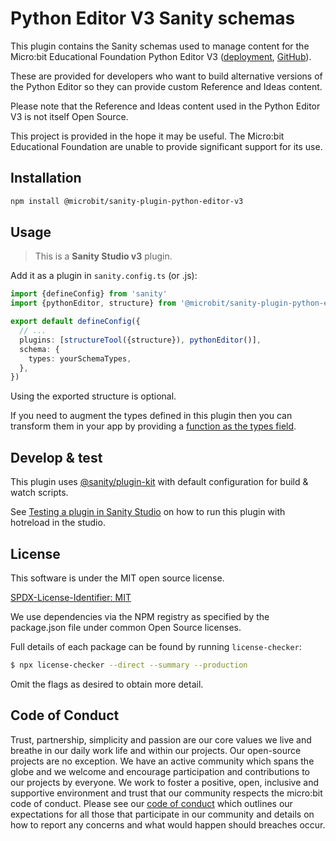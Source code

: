# Python Editor V3 Sanity schemas

This plugin contains the Sanity schemas used to manage content for the Micro:bit Educational
Foundation Python Editor V3 ([deployment](https://python.microbit.org/v/3),
[GitHub](https://github.com/microbit-foundation/python-editor-v3/)).

These are provided for developers who want to build alternative versions of the Python
Editor so they can provide custom Reference and Ideas content.

Please note that the Reference and Ideas content used in the Python Editor V3 is not
itself Open Source.

This project is provided in the hope it may be useful. The Micro:bit Educational Foundation
are unable to provide significant support for its use.

## Installation

```sh
npm install @microbit/sanity-plugin-python-editor-v3
```

## Usage

> This is a **Sanity Studio v3** plugin.

Add it as a plugin in `sanity.config.ts` (or .js):

```ts
import {defineConfig} from 'sanity'
import {pythonEditor, structure} from '@microbit/sanity-plugin-python-editor-v3'

export default defineConfig({
  // ...
  plugins: [structureTool({structure}), pythonEditor()],
  schema: {
    types: yourSchemaTypes,
  },
})
```

Using the exported structure is optional.

If you need to augment the types defined in this plugin then you can transform them in
your app by providing a [function as the types field](https://www.sanity.io/docs/schema-types).

## Develop & test

This plugin uses [@sanity/plugin-kit](https://github.com/sanity-io/plugin-kit)
with default configuration for build & watch scripts.

See [Testing a plugin in Sanity Studio](https://github.com/sanity-io/plugin-kit#testing-a-plugin-in-sanity-studio)
on how to run this plugin with hotreload in the studio.

## License

This software is under the MIT open source license.

[SPDX-License-Identifier: MIT](LICENSE)

We use dependencies via the NPM registry as specified by the package.json file under common Open Source licenses.

Full details of each package can be found by running `license-checker`:

```bash
$ npx license-checker --direct --summary --production
```

Omit the flags as desired to obtain more detail.

## Code of Conduct

Trust, partnership, simplicity and passion are our core values we live and
breathe in our daily work life and within our projects. Our open-source
projects are no exception. We have an active community which spans the globe
and we welcome and encourage participation and contributions to our projects
by everyone. We work to foster a positive, open, inclusive and supportive
environment and trust that our community respects the micro:bit code of
conduct. Please see our [code of conduct](https://microbit.org/safeguarding/)
which outlines our expectations for all those that participate in our
community and details on how to report any concerns and what would happen
should breaches occur.

